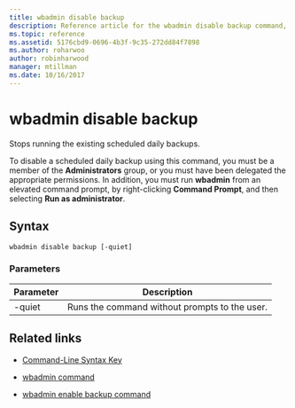 ```yaml
---
title: wbadmin disable backup
description: Reference article for the wbadmin disable backup command, which stops running the existing scheduled daily backups.
ms.topic: reference
ms.assetid: 5176cbd9-0696-4b3f-9c35-272dd84f7898
ms.author: roharwoo
author: robinharwood
manager: mtillman
ms.date: 10/16/2017
---
```


# wbadmin disable backup

Stops running the existing scheduled daily backups.

To disable a scheduled daily backup using this command, you must be a member of the **Administrators** group, or you must have been delegated the appropriate permissions. In addition, you must run **wbadmin** from an elevated command prompt, by right-clicking **Command Prompt**, and then selecting **Run as administrator**.

## Syntax

```
wbadmin disable backup [-quiet]
```

### Parameters

| Parameter | Description |
|--|--|
| -quiet | Runs the command without prompts to the user. |

## Related links

- [Command-Line Syntax Key](command-line-syntax-key.md)

- [wbadmin command](wbadmin.md)

- [wbadmin enable backup command](wbadmin-enable-backup.md)
